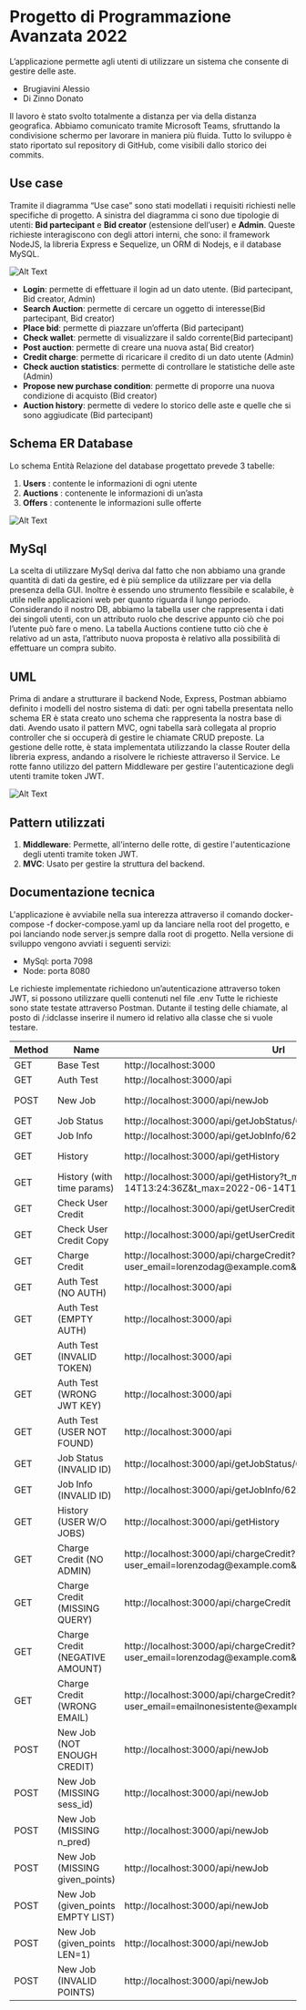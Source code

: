 # Progetto di Programmazione Avanzata 2022

L’applicazione permette agli utenti di utilizzare un sistema che consente di gestire delle aste. 


* Brugiavini Alessio
* Di Zinno Donato


Il lavoro è stato svolto totalmente a distanza per via della distanza geografica. Abbiamo comunicato tramite Microsoft Teams, sfruttando la condivisione schermo per lavorare in maniera più fluida. Tutto lo sviluppo è stato riportato sul repository di GitHub, come visibili dallo storico dei commits.

## Use case

Tramite il diagramma “Use case” sono stati modellati i requisiti richiesti nelle specifiche di progetto.
A sinistra del diagramma ci sono due tipologie di utenti: **Bid partecipant** e **Bid creator** (estensione dell’user) e **Admin**.
Queste richieste interagiscono con degli attori interni, che sono: il framework NodeJS, la libreria Express e Sequelize, un ORM di Nodejs,  e il database MySQL.

![Alt Text](https://github.com/Donato1992/ProgAvanzata-Donato-Alessio/blob/main/Img/caso%20d%20uso%20.png)

*	**Login**: permette di effettuare il login ad un dato utente. (Bid partecipant, Bid creator, Admin)
*	**Search Auction**: permette di cercare un oggetto di interesse(Bid partecipant, Bid creator)
*	**Place bid**: permette di piazzare un’offerta (Bid partecipant)
*	**Check wallet**: permette di visualizzare il saldo corrente(Bid partecipant)
*	**Post auction**: permette di creare una nuova asta( Bid creator)
*	**Credit charge**: permette di ricaricare il credito di un dato utente (Admin)
*	**Check auction statistics**: permette di controllare le statistiche delle aste (Admin)
*	**Propose new purchase condition**: permette di proporre una nuova condizione di acquisto (Bid creator)
*	**Auction history**: permette di vedere lo storico delle aste e quelle che si sono aggiudicate (Bid partecipant)


## Schema ER Database

Lo schema Entità Relazione del database progettato prevede 3 tabelle:

1)	**Users** : contente le informazioni di ogni utente
2)	**Auctions** : contenente le informazioni di un’asta
3)	**Offers** : contenente le informazioni sulle offerte

![Alt Text](https://github.com/Donato1992/ProgAvanzata-Donato-Alessio/blob/main/Img/DB.png)


## MySql

La scelta di utilizzare MySql deriva dal fatto che non abbiamo una grande quantità di dati da gestire, ed è più semplice da utilizzare per via della presenza della GUI. Inoltre è essendo uno strumento flessibile e scalabile, è utile nelle applicazioni web per quanto riguarda il lungo periodo.
Considerando il nostro DB, abbiamo la tabella user che rappresenta i dati dei singoli utenti, con un attributo ruolo che descrive appunto ciò che poi l’utente può fare o meno.
La tabella Auctions contiene tutto ciò che è relativo ad un asta, l’attributo nuova proposta è relativo alla possibilità di effettuare un compra subito.


## UML

Prima di andare a strutturare il backend Node, Express, Postman abbiamo definito i modelli del nostro sistema di dati: per ogni tabella presentata nello schema ER è stata creato uno schema che rappresenta la nostra base di dati.
Avendo usato il pattern MVC, ogni tabella sarà collegata al proprio controller che si occuperà di gestire le chiamate CRUD preposte.
La gestione delle rotte, è stata implementata utilizzando la classe Router della libreria express, andando a risolvere le richieste attraverso il Service. Le rotte fanno utilizzo del pattern Middleware per gestire l'autenticazione degli utenti tramite token JWT.

![Alt Text](https://github.com/Donato1992/ProgAvanzata-Donato-Alessio/blob/main/Img/class_diagram.png)


## Pattern utilizzati

1)	**Middleware**: Permette, all'interno delle rotte, di gestire l'autenticazione degli utenti tramite token JWT.
2)  **MVC**: Usato per gestire la struttura del backend.



## Documentazione tecnica

L'applicazione è avviabile nella sua interezza attraverso il comando docker-compose -f docker-compose.yaml up da lanciare nella root del progetto, e poi lanciando node server.js sempre dalla root di progetto. Nella versione di sviluppo vengono avviati i seguenti servizi:
-	MySql: porta 7098
-	Node: porta 8080

Le richieste implementate richiedono un’autenticazione attraverso token JWT, si possono utilizzare quelli contenuti nel file .env
Tutte le richieste sono state testate attraverso Postman.
Dutante il testing delle chiamate, al posto di /:idclasse inserire il numero id relativo alla classe che si vuole testare. 


| Method | Name                                 | Url                                                                                              | Status | Time  |
|--------|--------------------------------------|--------------------------------------------------------------------------------------------------|--------|-------|
| GET    | Base Test                            | http://localhost:3000                                                                            | 200    | 3 ms  |
| GET    | Auth Test                            | http://localhost:3000/api                                                                        | 200    | 6 ms  |
| POST   | New Job                              | http://localhost:3000/api/newJob                                                                 | 200    | 18 ms |
| GET    | Job Status                           | http://localhost:3000/api/getJobStatus/62a86a015b47a2244de5b2b5                                  | 200    | 9 ms  |
| GET    | Job Info                             | http://localhost:3000/api/getJobInfo/62a86a015b47a2244de5b2b5                                    | 200    | 9 ms  |
| GET    | History                              | http://localhost:3000/api/getHistory                                                             | 200    | 38 ms |
| GET    | History \(with time params\)         | http://localhost:3000/api/getHistory?t\_min=2022\-06\-14T13:24:36Z&t\_max=2022\-06\-14T14:24:36Z | 200    | 36 ms |
| GET    | Check User Credit                    | http://localhost:3000/api/getUserCredit                                                          | 200    | 8 ms  |
| GET    | Check User Credit Copy               | http://localhost:3000/api/getUserCredit                                                          | 200    | 11 ms |
| GET    | Charge Credit                        | http://localhost:3000/api/chargeCredit?user\_email=lorenzodag@example\.com&amount=10             | 200    | 12 ms |
| GET    | Auth Test \(NO AUTH\)                | http://localhost:3000/api                                                                        | 403    | 2 ms  |
| GET    | Auth Test \(EMPTY AUTH\)             | http://localhost:3000/api                                                                        | 403    | 5 ms  |
| GET    | Auth Test \(INVALID TOKEN\)          | http://localhost:3000/api                                                                        | 403    | 2 ms  |
| GET    | Auth Test \(WRONG JWT KEY\)          | http://localhost:3000/api                                                                        | 403    | 4 ms  |
| GET    | Auth Test \(USER NOT FOUND\)         | http://localhost:3000/api                                                                        | 403    | 7 ms  |
| GET    | Job Status \(INVALID ID\)            | http://localhost:3000/api/getJobStatus/62a86a015b474de5b2b5                                      | 400    | 6 ms  |
| GET    | Job Info \(INVALID ID\)              | http://localhost:3000/api/getJobInfo/62a86a015b474de5b2b5                                        | 400    | 5 ms  |
| GET    | History \(USER W/O JOBS\)            | http://localhost:3000/api/getHistory                                                             | 200    | 7 ms  |
| GET    | Charge Credit \(NO ADMIN\)           | http://localhost:3000/api/chargeCredit?user\_email=lorenzodag@example\.com&amount=1              | 403    | 9 ms  |
| GET    | Charge Credit \(MISSING QUERY\)      | http://localhost:3000/api/chargeCredit                                                           | 400    | 5 ms  |
| GET    | Charge Credit \(NEGATIVE AMOUNT\)    | http://localhost:3000/api/chargeCredit?user\_email=lorenzodag@example\.com&amount=\-1            | 400    | 7 ms  |
| GET    | Charge Credit \(WRONG EMAIL\)        | http://localhost:3000/api/chargeCredit?user\_email=emailnonesistente@example\.com&amount=1       | 400    | 8 ms  |
| POST   | New Job \(NOT ENOUGH CREDIT\)        | http://localhost:3000/api/newJob                                                                 | 401    | 10 ms |
| POST   | New Job \(MISSING sess\_id\)         | http://localhost:3000/api/newJob                                                                 | 400    | 6 ms  |
| POST   | New Job \(MISSING n\_pred\)          | http://localhost:3000/api/newJob                                                                 | 400    | 7 ms  |
| POST   | New Job \(MISSING given\_points\)    | http://localhost:3000/api/newJob                                                                 | 400    | 8 ms  |
| POST   | New Job \(given\_points EMPTY LIST\) | http://localhost:3000/api/newJob                                                                 | 400    | 4 ms  |
| POST   | New Job \(given\_points LEN=1\)      | http://localhost:3000/api/newJob                                                                 | 400    | 6 ms  |
| POST   | New Job \(INVALID POINTS\)           | http://localhost:3000/api/newJob                                                                 | 400    | 6 ms  |
